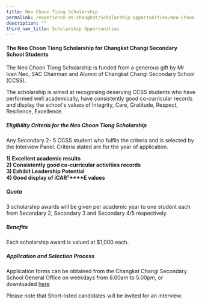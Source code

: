 ```yaml
---
title: Neo Choon Tiong Scholarship
permalink: /experience-at-changkat/Scholarship-Opportunities/Neo-Choon-Tiong-Scholarship/
description: ""
third_nav_title: Scholarship Opportunities
---
```

#### The Neo Choon Tiong Scholarship for Changkat Changi Secondary School Students


  
The Neo Choon Tiong Scholarship is funded from a generous gift by Mr Ivan Neo, SAC Chairman and Alumni of Changkat Changi Secondary School (CCSS).  
  
The scholarship is aimed at recognising deserving CCSS students who have performed well academically, have consistently good co-curricular records and display the school's values of Integrity, Care, Gratitude, Respect, Resilience, Excellence.  

##### **Eligibility Criteria for the Neo Choon Tiong Scholarship**


Any Secondary 2- 5 CCSS student who fulfils the criteria and is selected by the Interview Panel. Criteria stated are for the year of application.  
  
**1) Excellent academic results**   
**2) Consistently good co-curricular activities records**  
**3) Exhibit Leadership Potential**  
**4) Good display of iCAR²****E values**  

##### Quota

3 scholarship awards will be given per academic year to one student each from Secondary 2, Secondary 3 and Secondary 4/5 respectively.

##### Benefits

Each scholarship award is valued at $1,000 each.

##### Application and Selection Process

Application forms can be obtained from the Changkat Changi Secondary School General Office on weekdays from 8.00am to 5.00pm, or downloaded [here](/files/Scholarship/NCT_Scholarship_Application_Form_2023.pdf)
  
Please note that Short-listed candidates will be invited for an interview.